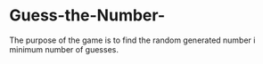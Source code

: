 # Guess-the-Number-
The purpose of the game is to find the random generated number i minimum number of guesses.
